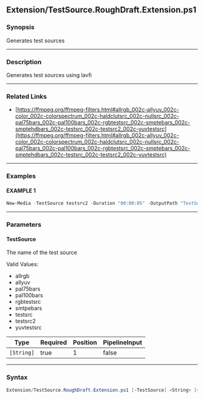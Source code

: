 Extension/TestSource.RoughDraft.Extension.ps1
---------------------------------------------




### Synopsis
Generates test sources



---


### Description

Generates test sources using lavfi



---


### Related Links
* [https://ffmpeg.org/ffmpeg-filters.html#allrgb_002c-allyuv_002c-color_002c-colorspectrum_002c-haldclutsrc_002c-nullsrc_002c-pal75bars_002c-pal100bars_002c-rgbtestsrc_002c-smptebars_002c-smptehdbars_002c-testsrc_002c-testsrc2_002c-yuvtestsrc](https://ffmpeg.org/ffmpeg-filters.html#allrgb_002c-allyuv_002c-color_002c-colorspectrum_002c-haldclutsrc_002c-nullsrc_002c-pal75bars_002c-pal100bars_002c-rgbtestsrc_002c-smptebars_002c-smptehdbars_002c-testsrc_002c-testsrc2_002c-yuvtestsrc)





---


### Examples
#### EXAMPLE 1
```PowerShell
New-Media -TestSource testsrc2 -Duration "00:00:05" -OutputPath "TestSource.gif"
```



---


### Parameters
#### **TestSource**

The name of the test source



Valid Values:

* allrgb
* allyuv
* pal75bars
* pal100bars
* rgbtestsrc
* smtpebars
* testsrc
* testsrc2
* yuvtestsrc






|Type      |Required|Position|PipelineInput|
|----------|--------|--------|-------------|
|`[String]`|true    |1       |false        |





---


### Syntax
```PowerShell
Extension/TestSource.RoughDraft.Extension.ps1 [-TestSource] <String> [<CommonParameters>]
```
